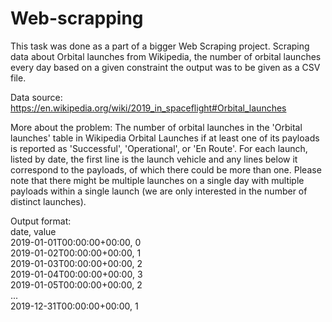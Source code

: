 # Web-scrapping

This task was done as a part of a bigger Web Scraping project. Scraping data about Orbital launches from Wikipedia, the number of orbital launches every day based on a given constraint the output was to be given as a CSV file.

Data source: https://en.wikipedia.org/wiki/2019_in_spaceflight#Orbital_launches

More about the problem: The number of orbital launches in the 'Orbital launches' table in Wikipedia Orbital Launches if at least one of its payloads is reported as 'Successful', 'Operational', or 'En Route'. For each launch, listed by date, the first line is the launch vehicle and any lines below it correspond to the payloads, of which there could be more than one. Please note that there might be multiple launches on a single day with multiple payloads within a single launch (we are only interested in the number of distinct launches).

Output format:  
date, value  
2019-01-01T00:00:00+00:00, 0  
2019-01-02T00:00:00+00:00, 1  
2019-01-03T00:00:00+00:00, 2  
2019-01-04T00:00:00+00:00, 3  
2019-01-05T00:00:00+00:00, 2  
...  
2019-12-31T00:00:00+00:00, 1

